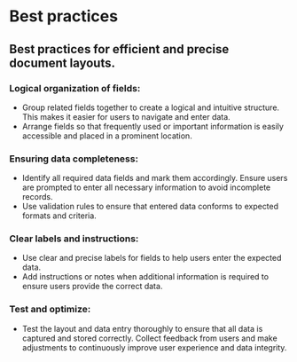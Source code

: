 # Best practices

## Best practices for efficient and precise document layouts.

### Logical organization of fields:

* Group related fields together to create a logical and intuitive structure. This makes it easier for users to navigate and enter data.
* Arrange fields so that frequently used or important information is easily accessible and placed in a prominent location.

### Ensuring data completeness:

* Identify all required data fields and mark them accordingly. Ensure users are prompted to enter all necessary information to avoid incomplete records.
* Use validation rules to ensure that entered data conforms to expected formats and criteria.

### Clear labels and instructions:

* Use clear and precise labels for fields to help users enter the expected data.
* Add instructions or notes when additional information is required to ensure users provide the correct data.

### Test and optimize:

* Test the layout and data entry thoroughly to ensure that all data is captured and stored correctly. Collect feedback from users and make adjustments to continuously improve user experience and data integrity.

